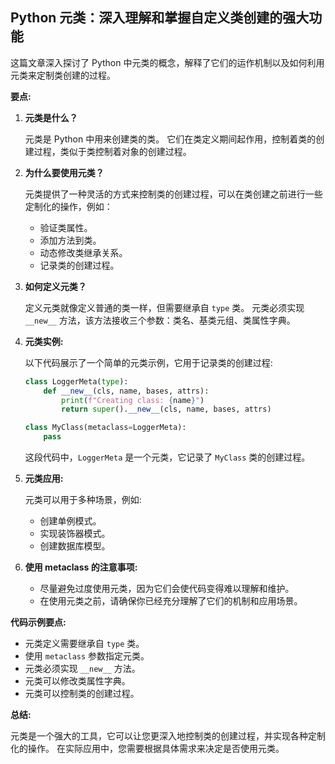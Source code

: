 ##  Python 元类：深入理解和掌握自定义类创建的强大功能

这篇文章深入探讨了 Python 中元类的概念，解释了它们的运作机制以及如何利用元类来定制类创建的过程。

**要点:**

1. **元类是什么？**

   元类是 Python 中用来创建类的类。 它们在类定义期间起作用，控制着类的创建过程，类似于类控制着对象的创建过程。

2. **为什么要使用元类？**

   元类提供了一种灵活的方式来控制类的创建过程，可以在类创建之前进行一些定制化的操作，例如：

   * 验证类属性。
   * 添加方法到类。
   * 动态修改类继承关系。
   * 记录类的创建过程。

3. **如何定义元类？**

   定义元类就像定义普通的类一样，但需要继承自 `type` 类。 元类必须实现 `__new__` 方法，该方法接收三个参数：类名、基类元组、类属性字典。

4. **元类实例:**

   以下代码展示了一个简单的元类示例，它用于记录类的创建过程:

   ```python
   class LoggerMeta(type):
       def __new__(cls, name, bases, attrs):
           print(f"Creating class: {name}")
           return super().__new__(cls, name, bases, attrs)

   class MyClass(metaclass=LoggerMeta):
       pass
   ```

   这段代码中，`LoggerMeta` 是一个元类，它记录了 `MyClass` 类的创建过程。

5. **元类应用:**

   元类可以用于多种场景，例如:

   * 创建单例模式。
   * 实现装饰器模式。
   * 创建数据库模型。

6. **使用 metaclass 的注意事项:**

   * 尽量避免过度使用元类，因为它们会使代码变得难以理解和维护。
   * 在使用元类之前，请确保你已经充分理解了它们的机制和应用场景。

**代码示例要点:**

* 元类定义需要继承自 `type` 类。
* 使用 `metaclass` 参数指定元类。
* 元类必须实现 `__new__` 方法。
* 元类可以修改类属性字典。
* 元类可以控制类的创建过程。

**总结:**

元类是一个强大的工具，它可以让您更深入地控制类的创建过程，并实现各种定制化的操作。 在实际应用中，您需要根据具体需求来决定是否使用元类。
